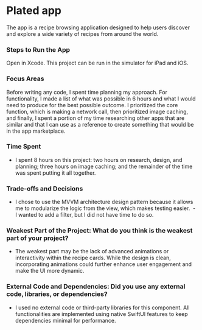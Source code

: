 # Plated app
The app is a recipe browsing application designed to help users discover and explore a wide variety of recipes from around the world.

### Steps to Run the App
Open in Xcode. This project can be run in the simulator for iPad and iOS.

### Focus Areas
Before writing any code, I spent time planning my approach. For functionality, I made a list of what was possible in 6 hours and what I would need to produce for the best possible outcome. I prioritized the core function, which is making a network call, then prioritized image caching, and finally, I spent a portion of my time researching other apps that are similar and that I can use as a reference to create something that would be in the app marketplace. 

### Time Spent
- I spent 8 hours on this project: two hours on research, design, and planning; three hours on image caching; and the remainder of the time was spent putting it all together. 

### Trade-offs and Decisions
- I chose to use the MVVM architecture design pattern because it allows me to modularize the logic from the view, which makes testing easier.   - I wanted to add a filter, but I did not have time to do so.

### Weakest Part of the Project: What do you think is the weakest part of your project?
- The weakest part may be the lack of advanced animations or interactivity within the recipe cards. While the design is clean, incorporating animations could further enhance user engagement and make the UI more dynamic.

### External Code and Dependencies: Did you use any external code, libraries, or dependencies?
 - I used no external code or third-party libraries for this component. All functionalities are implemented using native SwiftUI features to keep dependencies minimal for performance.

